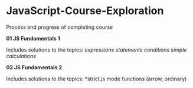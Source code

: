 # JavaScript-Course-Exploration
Process and progress of completing course

**01 JS Fundamentals 1**

Includes solutions to the topics:
*expressions
statements
conditions
simple calculations*

**02 JS Fundamentals 2**

Includes solutions to the topics:
*strict.js mode
functions (arrow, ordinary)
